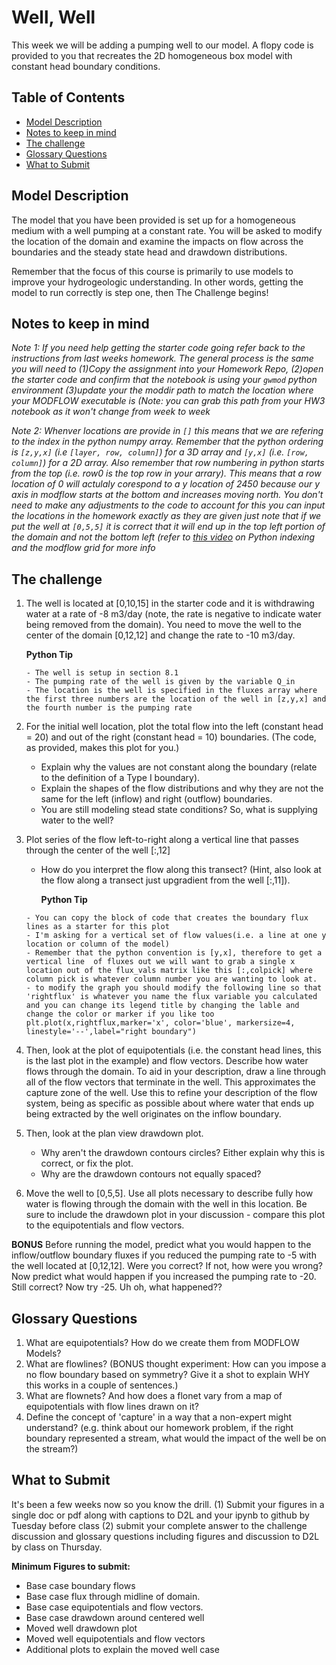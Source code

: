 # Well, Well <!-- omit in toc -->

This week we will be adding a pumping well to our model. A flopy code is provided to you that recreates the 2D homogeneous box model with constant head boundary conditions.  

## Table of Contents <!-- omit in toc -->
- [Model Description](#model-description)
- [Notes to keep in mind](#notes-to-keep-in-mind)
- [The challenge](#the-challenge)
- [Glossary Questions](#glossary-questions)
- [What to Submit](#what-to-submit)

## Model Description
​The model that you have been provided is set up for a homogeneous medium with a well pumping at a constant rate.    You will be asked to modify the location of the domain and examine the impacts on flow across the boundaries and the steady state head and drawdown distributions. 

Remember that the focus of this course is primarily to use models to improve your hydrogeologic understanding.  In other words, getting the model to run correctly is step one, then The Challenge begins!

## Notes to keep in mind
*Note 1: If you need help getting the starter code going refer back to the instructions from last weeks homework. The general process is the same you will need to (1)Copy the assignment into your Homework Repo, (2)open the starter code and confirm that the notebook is using your `gwmod` python environment (3)update your the moddir path to match the location where your MODFLOW executable is (Note: you can grab this path from your HW3 notebook as it won't change from week to week*

*Note 2: Whenver locations are provide in `[]` this means that we are refering to the index in the python numpy array. Remember that the python ordering is `[z,y,x]` (i.e `[layer, row, column]`) for a 3D array and `[y,x]` (i.e. `[row, column]`) for a 2D array. Also remember that row numbering in python starts from the top (i.e. row0 is the top row in your arrary). This means that a row location of 0 will actulaly corespond to a y location of 2450 because our y axis in modflow starts at the bottom and increases moving north. You don't need to make any adjustments to the code to account for this you can input the locations in the homework exactly as they are given just note that if we put the well at `[0,5,5]` it is correct that it will end up in the top left portion of the domain and not the bottom left (refer to [this video](https://arizona.hosted.panopto.com/Panopto/Pages/Viewer.aspx?id=5cca566d-65d9-4def-bd3b-ae3a011785e5) on Python indexing and the modflow grid for more info*


## The challenge
1. The well is located at [0,10,15] in the starter code and it is withdrawing water at a rate of -8 m3/day (note, the rate is negative to indicate water being removed from the domain).  You need to move the well to the center of the domain [0,12,12] and change the rate to -10 m3/day.
   
   **Python Tip**
   ```
   - The well is setup in section 8.1
   - The pumping rate of the well is given by the variable Q_in 
   - The location is the well is specified in the fluxes array where the first three numbers are the location of the well in [z,y,x] and the fourth number is the pumping rate
   ```

2. For the initial well location, plot the total flow into the left (constant head = 20) and out of the right (constant head = 10) boundaries.  (The code, as provided, makes this plot for you.)  
   - Explain why the values are not constant along the boundary (relate to the definition of a Type I boundary).  
   - Explain the shapes of the flow distributions and why they are not the same for the left (inflow) and right (outflow) boundaries.
   -  You are still modeling stead state conditions?  So, what is supplying water to the well?

3. Plot series of the flow left-to-right along a vertical line that passes through the center of the well [:,12]
   - How do you interpret the flow along this transect?  (Hint, also look at the flow along a transect just upgradient from the well [:,11]).
  
     **Python Tip**
   ```
   - You can copy the block of code that creates the boundary flux lines as a starter for this plot
   - I'm asking for a vertical set of flow values(i.e. a line at one y location or column of the model)
   - Remember that the python convention is [y,x], therefore to get a vertical line  of fluxes out we will want to grab a single x location out of the flux_vals matrix like this [:,colpick] where column pick is whatever column number you are wanting to look at. 
   - to modify the graph you should modify the following line so that 'rightflux' is whatever you name the flux variable you calculated and you can change its legend title by changing the lable and change the color or marker if you like too 
   plt.plot(x,rightflux,marker='x', color='blue', markersize=4, linestyle='--',label="right boundary")
   ```

4. Then, look at the plot of equipotentials (i.e. the constant head lines, this is the last plot in the example) and flow vectors.  Describe how water flows through the domain.  To aid in your description, draw a line through all of the flow vectors that terminate in the well.  This approximates the capture zone of the well. Use this to refine your description of the flow system, being as specific as possible about where water that ends up being extracted by the well originates on the inflow boundary.  

5. Then, look at the plan view drawdown plot. 
   -  Why aren't the drawdown contours circles?  Either explain why this is correct, or fix the plot. 
   -  Why are the drawdown contours not equally spaced?    

6. Move the well to [0,5,5].  Use all plots necessary to describe fully how water is flowing through the domain with the well in this location.  Be sure to include the drawdown plot in your discussion - compare this plot to the equipotentials and flow vectors. 

**BONUS** 
Before running the model, predict what you would happen to the inflow/outflow boundary fluxes if you reduced the pumping rate to -5 with the well located at [0,12,12].  Were you correct?  If not, how were you wrong? Now predict what would happen if you increased the pumping rate to -20.  Still correct?  Now try -25.  Uh oh, what happened?? 

## Glossary Questions
1. What are equipotentials? How do we create them from MODFLOW Models? 
2. What are flowlines?  (BONUS thought experiment: How can you impose a no flow boundary based on symmetry?  Give it a shot to explain WHY this works in a couple of sentences.)
3. What are flownets? And how does a flonet vary from a map of equipotentials with flow lines drawn on it? 
4. Define the concept of 'capture' in a way that a non-expert might understand? (e.g. think about our homework problem, if the right boundary represented a stream, what would the impact of the well be on the stream?)

## What to Submit 
It's been a few weeks now so you know the drill. (1) Submit your figures in a single doc or pdf along with captions to D2L and your ipynb to github by Tuesday before class (2) submit your complete answer to the challenge discussion and glossary questions including figures and discussion to D2L by class on Thursday. 

**Minimum Figures to submit:** 
- Base case boundary flows 
- Base case flux through midline of domain.
- Base case equipotentials and flow vectors.
- Base case drawdown around centered well 
- Moved well drawdown plot
- Moved well equipotentials and flow vectors
- Additional plots to explain the moved well case

